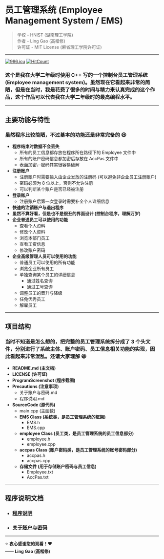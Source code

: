 # 员工管理系统 (Employee Management System / EMS)

> 学校 - HNIST (湖南理工学院)  
> 作者 - Ling Gao (高楷修)  
> 许可证 - MIT License (麻省理工学院许可证)
---
<a href="https://996.icu"><img src="https://img.shields.io/badge/link-996.icu-red.svg" alt="996.icu"></a>
[![HitCount](http://hits.dwyl.com/lingggao/EMS.svg)](http://hits.dwyl.com/lingggao/EMS)

### 这个是我在大学二年级时使用 C++ 写的一个控制台员工管理系统 (Employee management system)。虽然现在它看起来非常的简陋，但是在当时，我是花费了很多的时间与精力来认真完成的这个作品，这个作品可以代表我在大学二年级时的最高编程水平。
---
## 主要功能与特性
### 虽然程序比较简陋，不过基本的功能还是非常完备的 :satisfied:

- **程序结束时数据不会丢失**
  - 所有的员工信息都存放在程序所在路径下的 Employee 文件中
  - 所有的账户密码信息都加密后存放在 AccPas 文件中
  - ~~表面加密，密码其实很容易破解~~
- **注册账户**
  - 注册账户时需要输入由企业发放的注册码 (可以避免非企业员工注册账户)
  - 密码必须为 8 位以上，否则不允许注册
  - 可以判断某个账户是否已经被注册
- **登录账户**
  - 注册账户后第一次登录时需要补全个人详细信息
- **快速的注销账户与退出程序**
- **虽然不算好看，但是也不是很丑的界面设计 (控制台程序，理解万岁)**
- **企业普通员工可以使用的功能**
  - 查看个人资料
  - 修改个人资料
  - 浏览本部门员工
  - 查看工资信息
  - 修改账户密码
 - **企业高级管理人员可以使用的功能**
    - 普通员工可以使用的所有功能
    - 浏览企业所有员工
    - 单独查询某个员工的详细信息
      - 通过姓名查询
      - 通过工号查询
    - 调整员工的晋升与降级
    - 任免优秀员工
    - 解雇员工
---
## 项目结构
### 当时不知道是怎么想的，把完整的员工管理系统拆分成了 3 个头文件，分别进行了系统主体、账户密码、员工信息相关功能的实现，因此看起来非常混乱。还请大家理解 :satisfied:

- **README.md (主文档)**
- **LICENSE (许可证)**
- **ProgramScreenshot (程序截图)**
- **Precautions (注意事项)**
  - 关于账户与密码.md
  - 程序说明.md
- **SourceCode (源代码)**
  - main.cpp (主函数)
  - **EMS Class (系统类，是员工管理系统的框架)**
    - EMS.h
    - EMS.cpp
  - **employee Class (员工类，是员工管理系统的员工信息部分)**
    - employee.h
    - employee.cpp
  - **accpas Class (账户密码类，是员工管理系统的账号密码部分)**
    - accpas.h
    - accpas.cpp
  - **存储文件 (用于存储账户密码与员工信息)**
    - Employee.txt
    - AccPas.txt
---
## 程序说明文档
- ### [程序说明](https://github.com/Lingggao/EMS/blob/master/Precautions%20(%E6%B3%A8%E6%84%8F%E4%BA%8B%E9%A1%B9)/%E7%A8%8B%E5%BA%8F%E8%AF%B4%E6%98%8E.md)
- ### [关于账户与密码](https://github.com/Lingggao/EMS/blob/master/Precautions%20(%E6%B3%A8%E6%84%8F%E4%BA%8B%E9%A1%B9)/%E5%85%B3%E4%BA%8E%E8%B4%A6%E6%88%B7%E4%B8%8E%E5%AF%86%E7%A0%81.md)

---
:star: **衷心感谢您的观看！**:heart:  
—— **Ling Gao (高楷修)**
